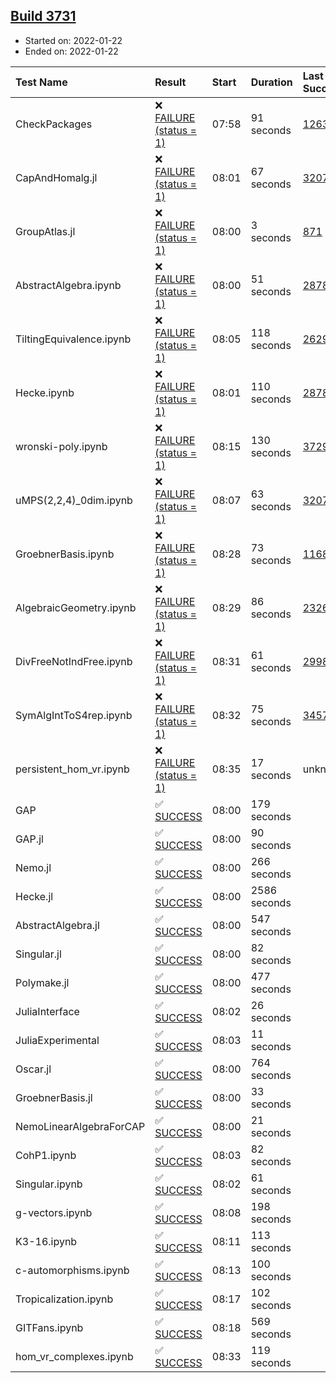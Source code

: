## [Build 3731](https://oscarci.mathematik.uni-kl.de/job/oscar-stable/3731/)

* Started on: 2022-01-22
* Ended on: 2022-01-22

| Test Name    | Result | Start | Duration | Last Success | First Failure |
|:-------------|:-------|:------|:---------|:-------------|:--------------|
| CheckPackages | ❌ [FAILURE (status = 1)](https://oscarci.mathematik.uni-kl.de/job/oscar-stable/3731/artifact/logs/build-3731/CheckPackages.log) | 07:58 | 91 seconds | [1263](https://oscarci.mathematik.uni-kl.de/job/oscar-stable/1263/) | [1264](https://oscarci.mathematik.uni-kl.de/job/oscar-stable/1264/) |
| CapAndHomalg.jl | ❌ [FAILURE (status = 1)](https://oscarci.mathematik.uni-kl.de/job/oscar-stable/3731/artifact/logs/build-3731/CapAndHomalg.jl.log) | 08:01 | 67 seconds | [3207](https://oscarci.mathematik.uni-kl.de/job/oscar-stable/3207/) | [3208](https://oscarci.mathematik.uni-kl.de/job/oscar-stable/3208/) |
| GroupAtlas.jl | ❌ [FAILURE (status = 1)](https://oscarci.mathematik.uni-kl.de/job/oscar-stable/3731/artifact/logs/build-3731/GroupAtlas.jl.log) | 08:00 | 3 seconds | [871](https://oscarci.mathematik.uni-kl.de/job/oscar-stable/871/) | [872](https://oscarci.mathematik.uni-kl.de/job/oscar-stable/872/) |
| AbstractAlgebra.ipynb | ❌ [FAILURE (status = 1)](https://oscarci.mathematik.uni-kl.de/job/oscar-stable/3731/artifact/logs/build-3731/AbstractAlgebra.ipynb.log) | 08:00 | 51 seconds | [2878](https://oscarci.mathematik.uni-kl.de/job/oscar-stable/2878/) | [2879](https://oscarci.mathematik.uni-kl.de/job/oscar-stable/2879/) |
| TiltingEquivalence.ipynb | ❌ [FAILURE (status = 1)](https://oscarci.mathematik.uni-kl.de/job/oscar-stable/3731/artifact/logs/build-3731/TiltingEquivalence.ipynb.log) | 08:05 | 118 seconds | [2629](https://oscarci.mathematik.uni-kl.de/job/oscar-stable/2629/) | [2630](https://oscarci.mathematik.uni-kl.de/job/oscar-stable/2630/) |
| Hecke.ipynb | ❌ [FAILURE (status = 1)](https://oscarci.mathematik.uni-kl.de/job/oscar-stable/3731/artifact/logs/build-3731/Hecke.ipynb.log) | 08:01 | 110 seconds | [2878](https://oscarci.mathematik.uni-kl.de/job/oscar-stable/2878/) | [2879](https://oscarci.mathematik.uni-kl.de/job/oscar-stable/2879/) |
| wronski-poly.ipynb | ❌ [FAILURE (status = 1)](https://oscarci.mathematik.uni-kl.de/job/oscar-stable/3731/artifact/logs/build-3731/wronski-poly.ipynb.log) | 08:15 | 130 seconds | [3729](https://oscarci.mathematik.uni-kl.de/job/oscar-stable/3729/) | [3730](https://oscarci.mathematik.uni-kl.de/job/oscar-stable/3730/) |
| uMPS(2,2,4)_0dim.ipynb | ❌ [FAILURE (status = 1)](https://oscarci.mathematik.uni-kl.de/job/oscar-stable/3731/artifact/logs/build-3731/uMPS-2-2-4-_0dim.ipynb.log) | 08:07 | 63 seconds | [3207](https://oscarci.mathematik.uni-kl.de/job/oscar-stable/3207/) | [3208](https://oscarci.mathematik.uni-kl.de/job/oscar-stable/3208/) |
| GroebnerBasis.ipynb | ❌ [FAILURE (status = 1)](https://oscarci.mathematik.uni-kl.de/job/oscar-stable/3731/artifact/logs/build-3731/GroebnerBasis.ipynb.log) | 08:28 | 73 seconds | [1168](https://oscarci.mathematik.uni-kl.de/job/oscar-stable/1168/) | [1169](https://oscarci.mathematik.uni-kl.de/job/oscar-stable/1169/) |
| AlgebraicGeometry.ipynb | ❌ [FAILURE (status = 1)](https://oscarci.mathematik.uni-kl.de/job/oscar-stable/3731/artifact/logs/build-3731/AlgebraicGeometry.ipynb.log) | 08:29 | 86 seconds | [2326](https://oscarci.mathematik.uni-kl.de/job/oscar-stable/2326/) | [2327](https://oscarci.mathematik.uni-kl.de/job/oscar-stable/2327/) |
| DivFreeNotIndFree.ipynb | ❌ [FAILURE (status = 1)](https://oscarci.mathematik.uni-kl.de/job/oscar-stable/3731/artifact/logs/build-3731/DivFreeNotIndFree.ipynb.log) | 08:31 | 61 seconds | [2998](https://oscarci.mathematik.uni-kl.de/job/oscar-stable/2998/) | [2999](https://oscarci.mathematik.uni-kl.de/job/oscar-stable/2999/) |
| SymAlgIntToS4rep.ipynb | ❌ [FAILURE (status = 1)](https://oscarci.mathematik.uni-kl.de/job/oscar-stable/3731/artifact/logs/build-3731/SymAlgIntToS4rep.ipynb.log) | 08:32 | 75 seconds | [3457](https://oscarci.mathematik.uni-kl.de/job/oscar-stable/3457/) | [3458](https://oscarci.mathematik.uni-kl.de/job/oscar-stable/3458/) |
| persistent_hom_vr.ipynb | ❌ [FAILURE (status = 1)](https://oscarci.mathematik.uni-kl.de/job/oscar-stable/3731/artifact/logs/build-3731/persistent_hom_vr.ipynb.log) | 08:35 | 17 seconds | unknown | unknown |
| GAP | ✅ [SUCCESS](https://oscarci.mathematik.uni-kl.de/job/oscar-stable/3731/artifact/logs/build-3731/GAP.log) | 08:00 | 179 seconds |  |  |
| GAP.jl | ✅ [SUCCESS](https://oscarci.mathematik.uni-kl.de/job/oscar-stable/3731/artifact/logs/build-3731/GAP.jl.log) | 08:00 | 90 seconds |  |  |
| Nemo.jl | ✅ [SUCCESS](https://oscarci.mathematik.uni-kl.de/job/oscar-stable/3731/artifact/logs/build-3731/Nemo.jl.log) | 08:00 | 266 seconds |  |  |
| Hecke.jl | ✅ [SUCCESS](https://oscarci.mathematik.uni-kl.de/job/oscar-stable/3731/artifact/logs/build-3731/Hecke.jl.log) | 08:00 | 2586 seconds |  |  |
| AbstractAlgebra.jl | ✅ [SUCCESS](https://oscarci.mathematik.uni-kl.de/job/oscar-stable/3731/artifact/logs/build-3731/AbstractAlgebra.jl.log) | 08:00 | 547 seconds |  |  |
| Singular.jl | ✅ [SUCCESS](https://oscarci.mathematik.uni-kl.de/job/oscar-stable/3731/artifact/logs/build-3731/Singular.jl.log) | 08:00 | 82 seconds |  |  |
| Polymake.jl | ✅ [SUCCESS](https://oscarci.mathematik.uni-kl.de/job/oscar-stable/3731/artifact/logs/build-3731/Polymake.jl.log) | 08:00 | 477 seconds |  |  |
| JuliaInterface | ✅ [SUCCESS](https://oscarci.mathematik.uni-kl.de/job/oscar-stable/3731/artifact/logs/build-3731/JuliaInterface.log) | 08:02 | 26 seconds |  |  |
| JuliaExperimental | ✅ [SUCCESS](https://oscarci.mathematik.uni-kl.de/job/oscar-stable/3731/artifact/logs/build-3731/JuliaExperimental.log) | 08:03 | 11 seconds |  |  |
| Oscar.jl | ✅ [SUCCESS](https://oscarci.mathematik.uni-kl.de/job/oscar-stable/3731/artifact/logs/build-3731/Oscar.jl.log) | 08:00 | 764 seconds |  |  |
| GroebnerBasis.jl | ✅ [SUCCESS](https://oscarci.mathematik.uni-kl.de/job/oscar-stable/3731/artifact/logs/build-3731/GroebnerBasis.jl.log) | 08:00 | 33 seconds |  |  |
| NemoLinearAlgebraForCAP | ✅ [SUCCESS](https://oscarci.mathematik.uni-kl.de/job/oscar-stable/3731/artifact/logs/build-3731/NemoLinearAlgebraForCAP.log) | 08:00 | 21 seconds |  |  |
| CohP1.ipynb | ✅ [SUCCESS](https://oscarci.mathematik.uni-kl.de/job/oscar-stable/3731/artifact/logs/build-3731/CohP1.ipynb.log) | 08:03 | 82 seconds |  |  |
| Singular.ipynb | ✅ [SUCCESS](https://oscarci.mathematik.uni-kl.de/job/oscar-stable/3731/artifact/logs/build-3731/Singular.ipynb.log) | 08:02 | 61 seconds |  |  |
| g-vectors.ipynb | ✅ [SUCCESS](https://oscarci.mathematik.uni-kl.de/job/oscar-stable/3731/artifact/logs/build-3731/g-vectors.ipynb.log) | 08:08 | 198 seconds |  |  |
| K3-16.ipynb | ✅ [SUCCESS](https://oscarci.mathematik.uni-kl.de/job/oscar-stable/3731/artifact/logs/build-3731/K3-16.ipynb.log) | 08:11 | 113 seconds |  |  |
| c-automorphisms.ipynb | ✅ [SUCCESS](https://oscarci.mathematik.uni-kl.de/job/oscar-stable/3731/artifact/logs/build-3731/c-automorphisms.ipynb.log) | 08:13 | 100 seconds |  |  |
| Tropicalization.ipynb | ✅ [SUCCESS](https://oscarci.mathematik.uni-kl.de/job/oscar-stable/3731/artifact/logs/build-3731/Tropicalization.ipynb.log) | 08:17 | 102 seconds |  |  |
| GITFans.ipynb | ✅ [SUCCESS](https://oscarci.mathematik.uni-kl.de/job/oscar-stable/3731/artifact/logs/build-3731/GITFans.ipynb.log) | 08:18 | 569 seconds |  |  |
| hom_vr_complexes.ipynb | ✅ [SUCCESS](https://oscarci.mathematik.uni-kl.de/job/oscar-stable/3731/artifact/logs/build-3731/hom_vr_complexes.ipynb.log) | 08:33 | 119 seconds |  |  |
